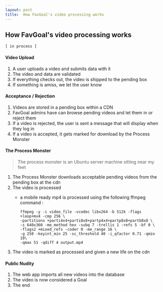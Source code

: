```yaml
---
layout: post
title:  How FavGoal's video processing works
---
```



## How FavGoal's video processing works
` [ in process ] `


#### Video Upload
1. A user uploads a video and submits data with it
2. The video and data are validated
3. If everything checks out, the video is shipped to the pending box
4. If something is amiss, we let the user know


#### Acceptance / Rejection
1. Videos are stored in a pending box within a CDN
2. FavGoal admins have can browse pending videos and let them in or reject them
3. If a video is rejected, the user is sent a message that will display when they log in
4. If a video is accepted, it gets marked for download by the Process Monster


#### The Process Monster
> The process monster is an Ubuntu server machine sitting near my feet

1. The Process Monster downloads acceptable pending videos from the pending box at the cdn
2. The video is processed
	+ a mobile ready mp4 is processed using the following ffmpeg command :
	          
	      ffmpeg -y -i video_file -vcodec libx264 -b 512k -flags +loop+mv4 -cmp 256 \
          -partitions +parti4x4+parti8x8+partp4x4+partp8x8+partb8x8 \
          -s 640x360 -me_method hex -subq 7 -trellis 1 -refs 5 -bf 0 \
          -flags2 +mixed_refs -coder 0 -me_range 16 \
          -g 250 -keyint_min 25 -sc_threshold 40 -i_qfactor 0.71 -qmin 10\
          -qmax 51 -qdiff 4 output.mp4
        
3. The video is marked as processed and given a new life on the cdn


#### Public Nudity
1. The web app imports all new videos into the database
2. The video is now considered a Goal
3. The end








